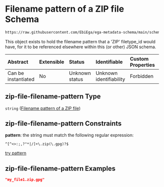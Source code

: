 # Filename pattern of a ZIP file Schema

```txt
https://raw.githubusercontent.com/EbiEga/ega-metadata-schema/main/schemas/EGA.common-definitions.json#/definitions/zip-file-filename-pattern
```

This object exists to hold the filename pattern that a 'ZIP' filetype\_id would have, for it to be referenced elsewhere within this (or other) JSON schema.

| Abstract            | Extensible | Status         | Identifiable            | Custom Properties | Additional Properties | Access Restrictions | Defined In                                                                                           |
| :------------------ | :--------- | :------------- | :---------------------- | :---------------- | :-------------------- | :------------------ | :--------------------------------------------------------------------------------------------------- |
| Can be instantiated | No         | Unknown status | Unknown identifiability | Forbidden         | Allowed               | none                | [EGA.common-definitions.json\*](../../../schemas/EGA.common-definitions.json "open original schema") |

## zip-file-filename-pattern Type

`string` ([Filename pattern of a ZIP file](ega-12-definitions-filename-pattern-of-a-zip-file.md))

## zip-file-filename-pattern Constraints

**pattern**: the string must match the following regular expression:&#x20;

```regexp
^[^<>:;,?"*|/]+\.zip(\.gpg)?$
```

[try pattern](https://regexr.com/?expression=%5E%5B%5E%3C%3E%3A%3B%2C%3F%22*%7C%2F%5D%2B%5C.zip\(%5C.gpg\)%3F%24 "try regular expression with regexr.com")

## zip-file-filename-pattern Examples

```json
"my_file1.zip.gpg"
```
